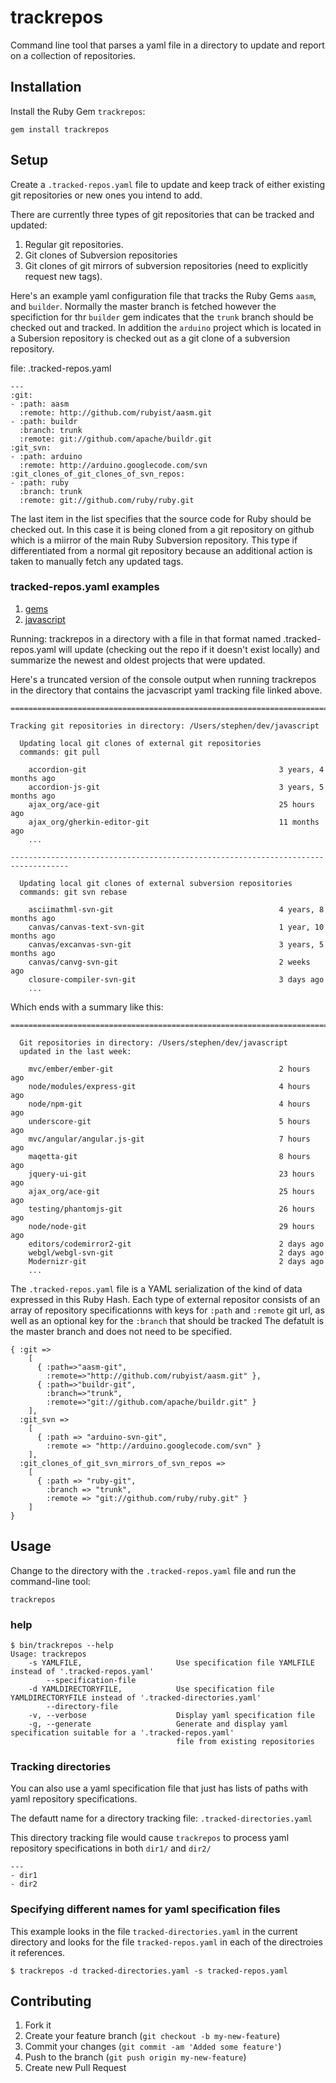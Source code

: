 # trackrepos

Command line tool that parses a yaml file in a directory to update and report on a collection of repositories.

## Installation

Install the Ruby Gem `trackrepos`:

    gem install trackrepos

## Setup

Create a `.tracked-repos.yaml` file to update and keep track of either existing git repositories or new ones you intend to add.

There are currently three types of git repositories that can be tracked and updated:

1. Regular git repositories.
2. Git clones of Subversion repositories
3. Git clones of git mirrors of subversion repositories (need to explicitly request new tags).

Here's an example yaml configuration file that tracks the Ruby Gems `aasm`, and `builder`.
Normally the master branch is fetched however the specifiction for thr `builder` gem indicates that
the `trunk` branch should be checked out and tracked.  In addition the `arduino` project which
is located in a Subersion repository is checked out as a git clone of a subversion repository.

file: .tracked-repos.yaml

    ---
    :git:
    - :path: aasm
      :remote: http://github.com/rubyist/aasm.git
    - :path: buildr
      :branch: trunk
      :remote: git://github.com/apache/buildr.git
    :git_svn:
    - :path: arduino
      :remote: http://arduino.googlecode.com/svn
    :git_clones_of_git_clones_of_svn_repos:
    - :path: ruby
      :branch: trunk
      :remote: git://github.com/ruby/ruby.git

The last item in the list specifies that the source code for Ruby should be checked out. In
this case it is being cloned from a git repository on github which is a miirror of the main
Ruby Subversion repository. This type if differentiated from a normal git repository because an
additional action is taken to manually fetch any updated tags.

### tracked-repos.yaml examples

1. [gems](https://raw.github.com/gist/2907585/gems-tracked-repos.yaml)
2. [javascript](https://raw.github.com/gist/2907585/javascript-tracked-repos.yaml)

Running: trackrepos in a directory with a file in that format named .tracked-repos.yaml will update (checking out the repo if it doesn't exist locally) and summarize the newest and oldest projects that were updated.

Here's a truncated version of the console output when running trackrepos in the directory that contains
the jacvascript yaml tracking file linked above.

    =======================================================================================

    Tracking git repositories in directory: /Users/stephen/dev/javascript

      Updating local git clones of external git repositories
      commands: git pull

        accordion-git                                           3 years, 4 months ago
        accordion-js-git                                        3 years, 5 months ago
        ajax_org/ace-git                                        25 hours ago
        ajax_org/gherkin-editor-git                             11 months ago
        ...

    -----------------------------------------------------------------------------------

      Updating local git clones of external subversion repositories
      commands: git svn rebase

        asciimathml-svn-git                                     4 years, 8 months ago
        canvas/canvas-text-svn-git                              1 year, 10 months ago
        canvas/excanvas-svn-git                                 3 years, 5 months ago
        canvas/canvg-svn-git                                    2 weeks ago
        closure-compiler-svn-git                                3 days ago
        ...

Which ends with a summary like this:

    =======================================================================================

      Git repositories in directory: /Users/stephen/dev/javascript
      updated in the last week:

        mvc/ember/ember-git                                     2 hours ago
        node/modules/express-git                                4 hours ago
        node/npm-git                                            4 hours ago
        underscore-git                                          5 hours ago
        mvc/angular/angular.js-git                              7 hours ago
        maqetta-git                                             8 hours ago
        jquery-ui-git                                           23 hours ago
        ajax_org/ace-git                                        25 hours ago
        testing/phantomjs-git                                   26 hours ago
        node/node-git                                           29 hours ago
        editors/codemirror2-git                                 2 days ago
        webgl/webgl-svn-git                                     2 days ago
        Modernizr-git                                           2 days ago
        ...

The `.tracked-repos.yaml` file is a YAML serialization of the kind of data expressed in this Ruby Hash.
Each type of external repositor consists of an array of repository specificationns with keys for
`:path` and `:remote` git url, as well as an optional key for the `:branch` that should be tracked
The defatult is the master branch and does not need to be specified.

    { :git =>
        [
          { :path=>"aasm-git",
            :remote=>"http://github.com/rubyist/aasm.git" },
          { :path=>"buildr-git",
            :branch=>"trunk",
            :remote=>"git://github.com/apache/buildr.git" }
        ],
      :git_svn =>
        [
          { :path => "arduino-svn-git",
            :remote => "http://arduino.googlecode.com/svn" }
        ],
      :git_clones_of_git_svn_mirrors_of_svn_repos =>
        [
          { :path => "ruby-git",
            :branch => "trunk",
            :remote => "git://github.com/ruby/ruby.git" }
        ]
    }

## Usage

Change to the directory with the `.tracked-repos.yaml` file and run the command-line tool:

    trackrepos

### help

    $ bin/trackrepos --help
    Usage: trackrepos
        -s YAMLFILE,                     Use specification file YAMLFILE instead of '.tracked-repos.yaml'
            --specification-file
        -d YAMLDIRECTORYFILE,            Use specification file YAMLDIRECTORYFILE instead of '.tracked-directories.yaml'
            --directory-file
        -v, --verbose                    Display yaml specification file
        -g, --generate                   Generate and display yaml specification suitable for a '.tracked-repos.yaml'
                                         file from existing repositories

### Tracking directories

You can also use a yaml specification file that just has lists of paths with yaml repository specifications.

The defautt name for a directory tracking file: `.tracked-directories.yaml`

This directory tracking file would cause `trackrepos` to process yaml repository specifications
in both `dir1/` and `dir2/`

    ---
    - dir1
    - dir2

### Specifying different names for yaml specification files

This example looks in the file `tracked-directories.yaml` in the current directory
and looks for the file `tracked-repos.yaml` in each of the directroies it references.

    $ trackrepos -d tracked-directories.yaml -s tracked-repos.yaml

## Contributing

1. Fork it
2. Create your feature branch (`git checkout -b my-new-feature`)
3. Commit your changes (`git commit -am 'Added some feature'`)
4. Push to the branch (`git push origin my-new-feature`)
5. Create new Pull Request
